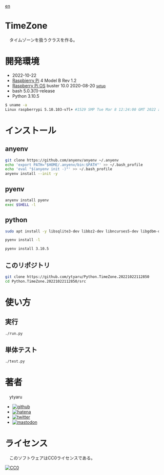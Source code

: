 [en](./README.md)

# TimeZone

　タイムゾーンを扱うクラスを作る。

<!--

# デモ

* [demo](https://ytyaru.github.io/Python.TimeZone.20221022112850/)

![img](https://github.com/ytyaru/Python.TimeZone.20221022112850/blob/master/doc/0.png?raw=true)

# 特徴

* セールスポイント

-->

# 開発環境

* <time datetime="2022-10-22T11:28:46+0900">2022-10-22</time>
* [Raspbierry Pi](https://ja.wikipedia.org/wiki/Raspberry_Pi) 4 Model B Rev 1.2
* [Raspberry Pi OS](https://ja.wikipedia.org/wiki/Raspbian) buster 10.0 2020-08-20 <small>[setup](http://ytyaru.hatenablog.com/entry/2020/10/06/111111)</small>
* bash 5.0.3(1)-release
* Python 3.10.5

<!-- * Python 2.7.16 -->

```sh
$ uname -a
Linux raspberrypi 5.10.103-v7l+ #1529 SMP Tue Mar 8 12:24:00 GMT 2022 armv7l GNU/Linux
```

# インストール

## anyenv

```sh
git clone https://github.com/anyenv/anyenv ~/.anyenv
echo 'export PATH="$HOME/.anyenv/bin:$PATH"' >> ~/.bash_profile
echo 'eval "$(anyenv init -)"' >> ~/.bash_profile
anyenv install --init -y
```

## pyenv

```sh
anyenv install pyenv
exec $SHELL -l
```

## python

```sh
sudo apt install -y libsqlite3-dev libbz2-dev libncurses5-dev libgdbm-dev liblzma-dev libssl-dev tcl-dev tk-dev libreadline-dev
```

```sh
pyenv install -l
```
```sh
pyenv install 3.10.5
```


## このリポジトリ

```sh
git clone https://github.com/ytyaru/Python.TimeZone.20221022112850
cd Python.TimeZone.20221022112850/src
```

# 使い方

## 実行

```sh
./run.py
```

## 単体テスト

```sh
./test.py
```

<!--

# 注意

* 注意点など

-->

# 著者

　ytyaru

* [![github](http://www.google.com/s2/favicons?domain=github.com)](https://github.com/ytyaru "github")
* [![hatena](http://www.google.com/s2/favicons?domain=www.hatena.ne.jp)](http://ytyaru.hatenablog.com/ytyaru "hatena")
* [![twitter](http://www.google.com/s2/favicons?domain=twitter.com)](https://twitter.com/ytyaru1 "twitter")
* [![mastodon](http://www.google.com/s2/favicons?domain=mstdn.jp)](https://mstdn.jp/web/accounts/233143 "mastdon")

# ライセンス

　このソフトウェアはCC0ライセンスである。

[![CC0](http://i.creativecommons.org/p/zero/1.0/88x31.png "CC0")](http://creativecommons.org/publicdomain/zero/1.0/deed.ja)


